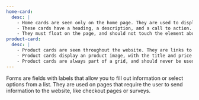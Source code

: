 ```yaml
---
home-card:
  desc: |
    - Home cards are seen only on the home page. They are used to display featured product categories.
    - These cards have a heading, a description, and a call to action.
    - They must float on the page, and should not touch the element above or below them. Their width is also capped at larger screen sizes.
product-card:
  desc: |
    - Product cards are seen throughout the website. They are links to product detail pages.
    - Product cards display an product image, with the title and price below.
    - Product cards are always part of a grid, and should never be used one at a time.
---
```

Forms are fields with labels that allow you to fill out information or select options from a list. They are used on pages that require the user to send information to the website, like checkout pages or surveys.
